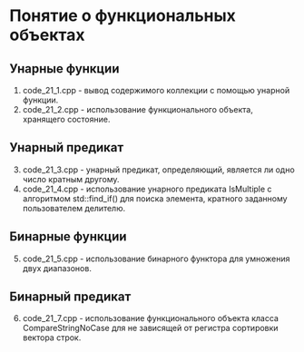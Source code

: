 # Понятие о функциональных объектах

## Унарные функции

1. code_21_1.cpp - вывод содержимого коллекции с помощью унарной функции.
2. code_21_2.cpp - использование функционального объекта, хранящего состояние.

## Унарный предикат

3. code_21_3.cpp - унарный предикат, определяющий, является ли одно число
   кратным другому.
4. code_21_4.cpp - использование унарного предиката IsMultiple с алгоритмом
   std::find_if() для поиска элемента, кратного заданному пользователем
   делителю.

## Бинарные функции

5. code_21_5.cpp - использование бинарного функтора для умножения двух
   диапазонов.

## Бинарный предикат

6. code_21_7.cpp - использование функционального объекта класса
   CompareStringNoCase для не зависящей от регистра сортировки вектора строк.

